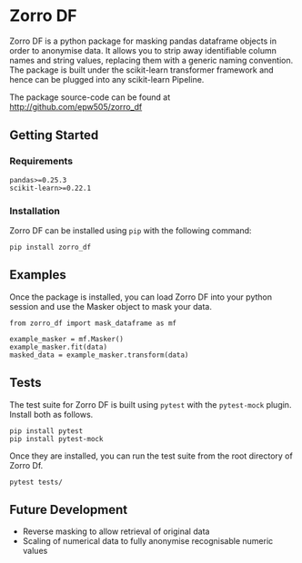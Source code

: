 # Zorro DF
Zorro DF is a python package for masking pandas dataframe objects in order to 
anonymise data. It allows you to strip away identifiable column names and string 
values, replacing them with a generic naming convention. The package is built 
under the scikit-learn transformer framework and hence can be plugged into any 
scikit-learn Pipeline.

The package source-code can be found at http://github.com/epw505/zorro_df

## Getting Started
### Requirements
```
pandas>=0.25.3
scikit-learn>=0.22.1
```

### Installation
Zorro DF can be installed using `pip` with the following command:
```
pip install zorro_df
```

## Examples
Once the package is installed, you can load Zorro DF into your python session 
and use the Masker object to mask your data.
```
from zorro_df import mask_dataframe as mf

example_masker = mf.Masker()
example_masker.fit(data)
masked_data = example_masker.transform(data)
```

## Tests
The test suite for Zorro DF is built using `pytest` with the `pytest-mock` 
plugin. Install both as follows.
```
pip install pytest
pip install pytest-mock
```
Once they are installed, you can run the test suite from the root directory of
Zorro Df.
```
pytest tests/
```

## Future Development
* Reverse masking to allow retrieval of original data
* Scaling of numerical data to fully anonymise recognisable numeric values